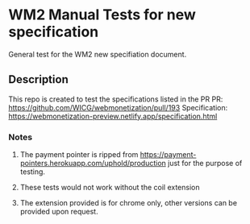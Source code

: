 # WM2 Manual Tests for new specification
General test for the WM2 new specifiation document.

## Description
This repo is created to test the specifications listed in the PR 
PR: https://github.com/WICG/webmonetization/pull/193
Specification: https://webmonetization-preview.netlify.app/specification.html

### Notes
1. The payment pointer is ripped from https://payment-pointers.herokuapp.com/uphold/production just for the purpose of testing.

2. These tests would not work without the coil extension

3. The extension provided is for chrome only, other versions can be provided upon request.